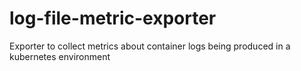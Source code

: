 # log-file-metric-exporter
Exporter to collect metrics about container logs being produced in a kubernetes environment
